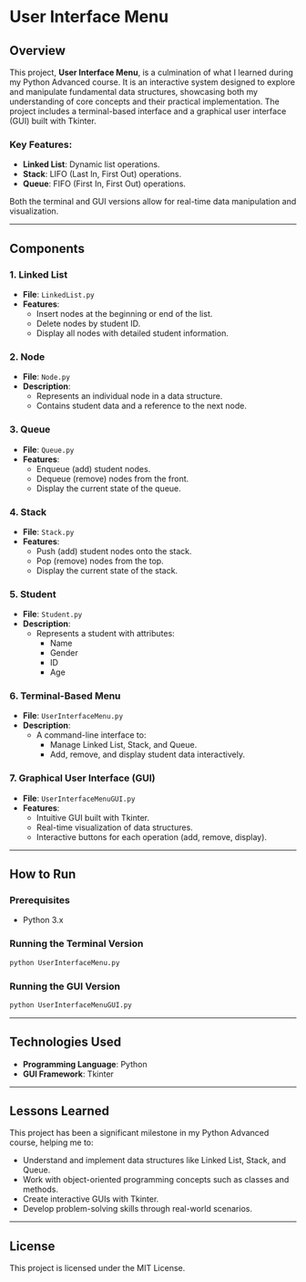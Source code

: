 # User Interface Menu

## Overview
This project, **User Interface Menu**, is a culmination of what I learned during my Python Advanced course. It is an interactive system designed to explore and manipulate fundamental data structures, showcasing both my understanding of core concepts and their practical implementation. The project includes a terminal-based interface and a graphical user interface (GUI) built with Tkinter.

### Key Features:
- **Linked List**: Dynamic list operations.
- **Stack**: LIFO (Last In, First Out) operations.
- **Queue**: FIFO (First In, First Out) operations.

Both the terminal and GUI versions allow for real-time data manipulation and visualization.

---

## Components

### 1. Linked List
- **File**: `LinkedList.py`
- **Features**:
  - Insert nodes at the beginning or end of the list.
  - Delete nodes by student ID.
  - Display all nodes with detailed student information.

### 2. Node
- **File**: `Node.py`
- **Description**:
  - Represents an individual node in a data structure.
  - Contains student data and a reference to the next node.

### 3. Queue
- **File**: `Queue.py`
- **Features**:
  - Enqueue (add) student nodes.
  - Dequeue (remove) nodes from the front.
  - Display the current state of the queue.

### 4. Stack
- **File**: `Stack.py`
- **Features**:
  - Push (add) student nodes onto the stack.
  - Pop (remove) nodes from the top.
  - Display the current state of the stack.

### 5. Student
- **File**: `Student.py`
- **Description**:
  - Represents a student with attributes:
    - Name
    - Gender
    - ID
    - Age

### 6. Terminal-Based Menu
- **File**: `UserInterfaceMenu.py`
- **Description**:
  - A command-line interface to:
    - Manage Linked List, Stack, and Queue.
    - Add, remove, and display student data interactively.

### 7. Graphical User Interface (GUI)
- **File**: `UserInterfaceMenuGUI.py`
- **Features**:
  - Intuitive GUI built with Tkinter.
  - Real-time visualization of data structures.
  - Interactive buttons for each operation (add, remove, display).

---

## How to Run

### Prerequisites
- Python 3.x

### Running the Terminal Version
```bash
python UserInterfaceMenu.py
```

### Running the GUI Version
```bash
python UserInterfaceMenuGUI.py
```

---

## Technologies Used
- **Programming Language**: Python
- **GUI Framework**: Tkinter

---

## Lessons Learned
This project has been a significant milestone in my Python Advanced course, helping me to:
- Understand and implement data structures like Linked List, Stack, and Queue.
- Work with object-oriented programming concepts such as classes and methods.
- Create interactive GUIs with Tkinter.
- Develop problem-solving skills through real-world scenarios.

---

## License
This project is licensed under the MIT License.

